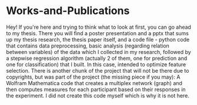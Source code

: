 # Works-and-Publications

Hey!
If you're here and trying to think what to look at first, you can go ahead to my thesis.
There you will find a poster presentation and a pptx that sums up my thesis research, the thesis paper itself, and a code file -
python code that contains data preprocessing, basic analysis (regarding relation between variables) of the data which I collected in my research, followed by a stepwise regression algorithm (actually 2 of them, one for prediction and one for classification) that I built. In this case, intended to optimize feature selection.
There is another chunk of the project that will not be there due to copyrights, but was part of the project (the missing piece if you may): A Wolfram Mathematica code that creates a multiplex network (graph) and then computes measures for each participant based on their responses in the experiment. I did not create this code myself which is why it is not here.
